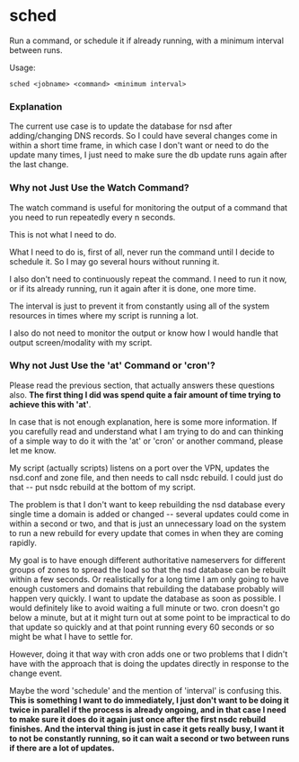 sched
=====

Run a command, or schedule it if already running, with a minimum interval between runs.

Usage:

```
sched <jobname> <command> <minimum interval>
```

### Explanation

The current use case is to update the database for nsd after adding/changing DNS records. So I could have several changes come in within a short time frame, in which case I don't want or need to do the update many times, I just need to make sure the db update runs again after the last change.

### Why not Just Use the Watch Command?


The watch command is useful for monitoring the output of a command that you need to run repeatedly every n seconds.

This is not what I need to do.

What I need to do is, first of all, never run the command until I decide to schedule it.  So I may go several hours without running it.

I also don't need to continuously repeat the command.  I need to run it now, or if its already running, run it again after it is done, one more time.

The interval is just to prevent it from constantly using all of the system resources in times where my script is running a lot.

I also do not need to monitor the output or know how I would handle that output screen/modality with my script.

### Why not Just Use the 'at' Command or 'cron'?

Please read the previous section, that actually answers these questions also.  **The first thing I did was spend quite a fair amount of time trying to achieve this with 'at'**.

In case that is not enough explanation, here is some more information.  If you carefully read and understand what I am trying to do and can thinking of a simple way to do it with the 'at' or 'cron' or another command, please let me know.

My script (actually scripts) listens on a port over the VPN, updates the nsd.conf and zone file, and then needs to call nsdc rebuild. I could just do that -- put nsdc rebuild at the bottom of my script.

The problem is that I don't want to keep rebuilding the nsd database every single time a domain is added or changed -- several updates could come in within a second or two, and that is just an unnecessary load on the system to run a new rebuild for every update that comes in when they are coming rapidly.

My goal is to have enough different authoritative nameservers for different groups of zones to spread the load so that the nsd database can be rebuilt within a few seconds. Or realistically for a long time I am only going to have enough customers and domains that rebuilding the database probably will happen very quickly. I want to update the database as soon as possible.  I would definitely like to avoid waiting a full minute or two.  cron doesn't go below a minute, but at it might turn out at some point to be impractical to do that update so quickly and at that point running every 60 seconds or so might be what I have to settle for. 

However, doing it that way with cron adds one or two problems that I didn't have with the approach that is doing the updates directly in response to the change event.

Maybe the word 'schedule' and the mention of 'interval' is confusing this. **This is something I want to do immediately, I just don't want to be doing it twice in parallel if the process is already ongoing, and in that case I need to make sure it does do it again just once after the first nsdc rebuild finishes. And the interval thing is just in case it gets really busy, I want it to not be constantly running, so it can wait a second or two between runs if there are a lot of updates.**

